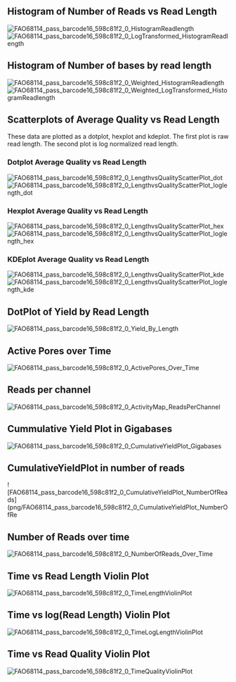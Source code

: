 
## Histogram of Number of Reads vs Read Length

![FAO68114_pass_barcode16_598c81f2_0_HistogramReadlength](png/FAO68114_pass_barcode16_598c81f2_0_HistogramReadlength.png)
![FAO68114_pass_barcode16_598c81f2_0_LogTransformed_HistogramReadlength](png/FAO68114_pass_barcode16_598c81f2_0_LogTransformed_HistogramReadlength.png)

## Histogram of Number of bases by read length
![FAO68114_pass_barcode16_598c81f2_0_Weighted_HistogramReadlength](png/FAO68114_pass_barcode16_598c81f2_0_Weighted_HistogramReadlength.png)
![FAO68114_pass_barcode16_598c81f2_0_Weighted_LogTransformed_HistogramReadlength](png/FAO68114_pass_barcode16_598c81f2_0_Weighted_LogTransformed_HistogramReadlength.png)


## Scatterplots of Average Quality vs Read Length

These data are plotted as a dotplot, hexplot and kdeplot.  The first plot is raw read length.  The second plot is log normalized read length.

### Dotplot Average Quality vs Read Length
![FAO68114_pass_barcode16_598c81f2_0_LengthvsQualityScatterPlot_dot](png/FAO68114_pass_barcode16_598c81f2_0_LengthvsQualityScatterPlot_dot.png)
![FAO68114_pass_barcode16_598c81f2_0_LengthvsQualityScatterPlot_loglength_dot](png/FAO68114_pass_barcode16_598c81f2_0_LengthvsQualityScatterPlot_loglength_dot.png)

### Hexplot Average Quality vs Read Length

![FAO68114_pass_barcode16_598c81f2_0_LengthvsQualityScatterPlot_hex](png/FAO68114_pass_barcode16_598c81f2_0_LengthvsQualityScatterPlot_hex.png)
![FAO68114_pass_barcode16_598c81f2_0_LengthvsQualityScatterPlot_loglength_hex](png/FAO68114_pass_barcode16_598c81f2_0_LengthvsQualityScatterPlot_loglength_hex.png)

### KDEplot Average Quality vs Read Length

![FAO68114_pass_barcode16_598c81f2_0_LengthvsQualityScatterPlot_kde](png/FAO68114_pass_barcode16_598c81f2_0_LengthvsQualityScatterPlot_kde.png)
![FAO68114_pass_barcode16_598c81f2_0_LengthvsQualityScatterPlot_loglength_kde](png/FAO68114_pass_barcode16_598c81f2_0_LengthvsQualityScatterPlot_loglength_kde.png)

## DotPlot of Yield by Read Length

![FAO68114_pass_barcode16_598c81f2_0_Yield_By_Length](png/FAO68114_pass_barcode16_598c81f2_0_Yield_By_Length.png)

## Active Pores over Time

![FAO68114_pass_barcode16_598c81f2_0_ActivePores_Over_Time](png/FAO68114_pass_barcode16_598c81f2_0_ActivePores_Over_Time.png)

## Reads per channel

![FAO68114_pass_barcode16_598c81f2_0_ActivityMap_ReadsPerChannel](png/FAO68114_pass_barcode16_598c81f2_0_ActivityMap_ReadsPerChannel.png)

## Cummulative Yield Plot in Gigabases

![FAO68114_pass_barcode16_598c81f2_0_CumulativeYieldPlot_Gigabases](png/FAO68114_pass_barcode16_598c81f2_0_CumulativeYieldPlot_Gigabases.png)

## CumulativeYieldPlot in number of reads

![FAO68114_pass_barcode16_598c81f2_0_CumulativeYieldPlot_NumberOfReads](png/FAO68114_pass_barcode16_598c81f2_0_CumulativeYieldPlot_NumberOfRe

## Number of Reads over time

![FAO68114_pass_barcode16_598c81f2_0_NumberOfReads_Over_Time](png/FAO68114_pass_barcode16_598c81f2_0_NumberOfReads_Over_Time.png)

## Time vs Read Length Violin Plot

![FAO68114_pass_barcode16_598c81f2_0_TimeLengthViolinPlot](png/FAO68114_pass_barcode16_598c81f2_0_TimeLengthViolinPlot.png)

## Time vs log(Read Length) Violin Plot

![FAO68114_pass_barcode16_598c81f2_0_TimeLogLengthViolinPlot](png/FAO68114_pass_barcode16_598c81f2_0_TimeLogLengthViolinPlot.png)

## Time vs Read Quality Violin Plot

![FAO68114_pass_barcode16_598c81f2_0_TimeQualityViolinPlot](png/FAO68114_pass_barcode16_598c81f2_0_TimeQualityViolinPlot.png)
